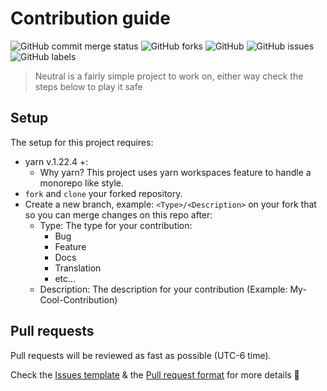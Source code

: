 # Contribution guide

![GitHub commit merge status](https://img.shields.io/github/commit-status/rodzy/neutral/master/465b199) ![GitHub forks](https://img.shields.io/github/forks/rodzy/neutral) ![GitHub](https://img.shields.io/github/license/rodzy/neutral) ![GitHub issues](https://img.shields.io/github/issues-raw/rodzy/neutral) ![GitHub labels](https://img.shields.io/github/labels/rodzy/neutral/help-wanted)

> Neutral is a fairly simple project to work on, either way check the steps below to play it safe

## Setup

The setup for this project requires:

-   yarn v.1.22.4 +:
    -   Why yarn? This project uses yarn workspaces feature to handle a monorepo like style.
-   `fork` and `clone` your forked repository.
-   Create a new branch, example: `<Type>/<Description>` on your fork that so you can merge changes on this repo after:
    -   Type: The type for your contribution:
        -   Bug
        -   Feature
        -   Docs
        -   Translation
        -   etc...
    -   Description: The description for your
        contribution (Example: My-Cool-Contribution)

## Pull requests

Pull requests will be reviewed as fast as possible (UTC-6 time).

Check the [Issues template](https://github.com/rodzy/neutral/blob/master/.github/ISSUES_TEMPLATE.md) & the [Pull request format](https://github.com/rodzy/neutral/blob/master/.github/PR_TEMPLATE.md) for more details 👋

